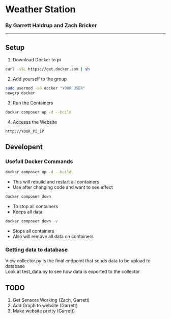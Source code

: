 # Weather Station
### By Garrett Haldrup and Zach Bricker
---
## Setup
1. Download Docker to pi
```bash
curl -sSL https://get.docker.com | sh
```
2. Add yourself to the group
```bash
sudo usermod -aG docker "YOUR USER"
newgrp docker
```
3. Run the Containers
```bash
docker composer up -d --build
```
4. Accesss the Website
```
http://YOUR_PI_IP
```

## Developent
### Usefull Docker Commands
```bash
docker composer up -d --build
```
- This will rebuild and restart all containers
- Use after changing code and want to see effect
```bash
docker composer down
```
- To stop all containers
- Keeps all data
```bash
docker composer down -v
```
- Stops all containers
- Also will remove all data on containers

### Getting data to database
View collector.py is the final endpoint that sends data to be upload to database  
Look at test_data.py to see how data is exported to the collector

## TODO
1. Get Sensors Working (Zach, Garrett)
2. Add Graph to website (Garrett)
3. Make website pretty (Garrett)